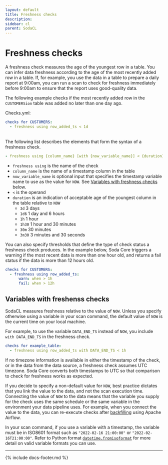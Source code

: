 ```yaml
---
layout: default
title: Freshness checks
description: 
sidebar: cl
parent: SodaCL
---
```


# Freshness checks

A freshness check measures the age of the youngest row in a table. You can infer data freshness according to the age of the most recently added row in a table. If, for example, you use the data in a table to prepare a daily report at 9:00am, you can run a scan to check for freshness immediately before 9:00am to ensure that the report uses good-quality data.

The following example checks if the most recently added row in the `CUSTOMERSion` table was added no later than one day ago. 

Checks.yml:
```yaml
checks for CUSTOMERS:
  - freshness using row_added_ts < 1d
```
<br />
The following list describes the elements that form the syntax of a freshness check.

```yaml
- freshness using {column_name} [with {now_variable_name}] < {duration}
```
* `freshness using` is the name of the check
* `column_name` is the name of a timestamp column in the table
* `now_variable_name` is optional input that specifies the timestamp variable name to use as the value for `NOW`. See [Variables with freshness checks](#variables-with-freshness-checks) below.
* `<` is the operand 
* `duration` is an indication of acceptable age of the youngest column in the table relative to `NOW`
  * `3d` 3 days
  * `1d6` 1 day and 6 hours
  * `1h` 1 hour
  * `1h30` 1 hour and 30 minutes
  * `30m` 30 minutes
  * `3m30` 3 minutes and 30 seconds

You can also specify thresholds that define the type of check status a freshness check produces. In the example below, Soda Core triggers a warning if the most recent data is more than one hour old, and returns a fail status if the data is more than 12 hours old.
```yaml
checks for CUSTOMERS:
  - freshness using row_added_ts:
      warn: when > 1h
      fail: when > 12h
```


## Variables with freshenss checks

SodaCL measures freshness relative to the value of `NOW`. Unless you specify otherwise using a variable in your scan command, the default value of `NOW` is the current time on your local machine. 

For example, to use the variable `DATA_END_TS` instead of `NOW`, you include `with DATA_END_TS` in the freshness check.

```yaml
checks for example_table:
  - freshness using row_added_ts with DATA_END_TS < 1h
```

If no timezone information is available in either the timestamp of the check, or in the data from the data source, a freshness check assumes UTC timezone. Soda Core converts both timestamps to UTC so that comparison to check for freshness works as expected.

If you decide to specify a non-default value for `NOW`, best practice dictates that you link the value to the data, and not the scan execution time. 
Connecting the value of `NOW` to the data means that the variable you supply for the check uses the same schedule or the same variable in the environment your data pipeline uses. For example, when you connect the value to the data, you can re-execute checks after <a href="https://www.startdataengineering.com/post/how-to-backfill-sql-query-using-apache-airflow/" target="_blank">backfilling</a> using Apache Airflow.

In your scan command, if you use a variable with a timestamp, the variable must be in ISO8601 format such as `"2022-02-16 21:00:00"` or `"2022-02-16T21:00:00"`. Refer to Python format <a href="https://docs.python.org/3/library/datetime.html#datetime.datetime.fromisoformat" target="_blank"> `datetime.fromisoformat`</a> for more detail on valid variable formats you can use.


---
{% include docs-footer.md %}